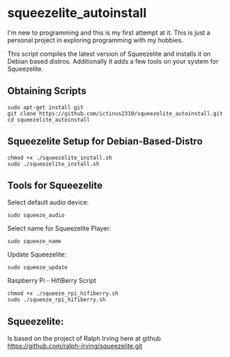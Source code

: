 squeezelite_autoinstall
==============
I'm new to programming and this is my first attempt at it.
This is just a personal project in exploring programming with my hobbies.

This script compiles the latest version of Squeezelite and installs it on Debian based distros. 
Additionally it adds a few tools on your system for Squeezelite.

Obtaining Scripts
-----------------
```shell
sudo apt-get install git
git clone https://github.com/ictinus2310/squeezelite_autoinstall.git
cd squeezelite_autoinstall
```

Squeezelite Setup for Debian-Based-Distro
-----------------------------------------
```shell
chmod +x ./squeezelite_install.sh
sudo ./squeezelite_install.sh
```

Tools for Squeezelite
---------------------
Select default audio device:
```shell
sudo squeeze_audio
```
Select name for Squeezelite Player:
```shell
sudo squeeze_name
```
Update Squeezelite:
```shell
sudo squeeze_update
```
Raspberry Pi - HifiBerry Script
```shell
chmod +x ./squeeze_rpi_hifiberry.sh
sudo ./squeeze_rpi_hifiberry.sh
```
Squeezelite:
------------
Is based on the project of Ralph Irving here at github https://github.com/ralph-irving/squeezelite.git
